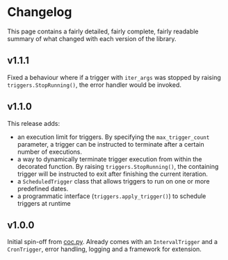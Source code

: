 # Changelog

This page contains a fairly detailed, fairly complete, fairly readable summary of what changed with each version of the
library.

## v1.1.1
Fixed a behaviour where if a trigger with `iter_args` was stopped by raising `triggers.StopRunning()`, the error handler
would be invoked.

## v1.1.0
This release adds:
- an execution limit for triggers. By specifying the `max_trigger_count` parameter, a trigger can be instructed to
  terminate after a certain number of executions.
- a way to dynamically terminate trigger execution from within the decorated function. By raising
 `triggers.StopRunning()`, the containing trigger will be instructed to exit after finishing the current iteration.
- a `ScheduledTrigger` class that allows triggers to run on one or more predefined dates.
- a  programmatic interface (`triggers.apply_trigger()`) to schedule triggers at runtime

## v1.0.0
Initial spin-off from [coc.py](https://github.com/mathsman5133/coc.py). Already comes with an `IntervalTrigger` and a
`CronTrigger`, error handling, logging and a framework for extension.

